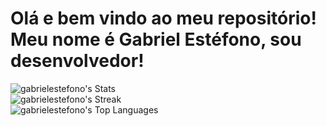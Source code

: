 # Olá e bem vindo ao meu repositório! Meu nome é Gabriel Estéfono, sou desenvolvedor!
![gabrielestefono's Stats](https://github-readme-stats.vercel.app/api?username=gabrielestefono&theme=tokyonight&show_icons=true&hide_border=true&count_private=false) <br> ![gabrielestefono's Streak](https://github-readme-streak-stats.herokuapp.com/?user=gabrielestefono&theme=tokyonight&hide_border=true) <br> ![gabrielestefono's Top Languages](https://github-readme-stats.vercel.app/api/top-langs/?username=gabrielestefono&theme=tokyonight&show_icons=true&hide_border=true&layout=compact)

